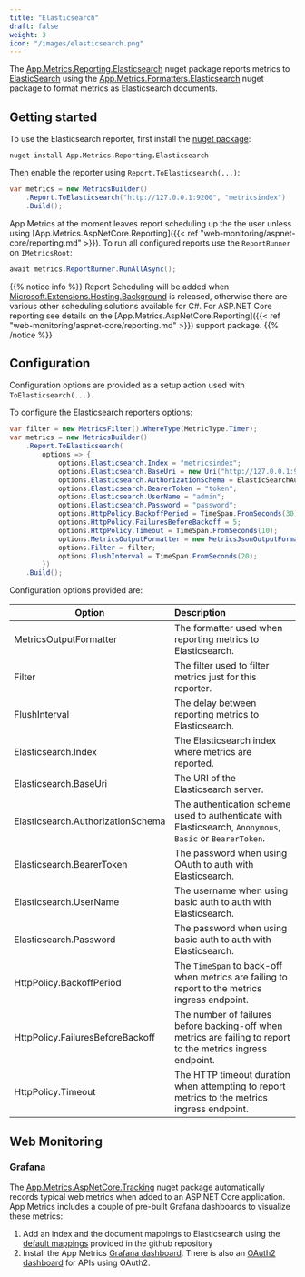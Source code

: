 ```yaml
---
title: "Elasticsearch"
draft: false
weight: 3
icon: "/images/elasticsearch.png"
---
```


The [App.Metrics.Reporting.Elasticsearch](https://www.nuget.org/packages/App.Metrics.Reporting.Elasticsearch/) nuget package reports metrics to [ElasticSearch](https://www.elastic.co/) using the [App.Metrics.Formatters.Elasticsearch](https://www.nuget.org/packages/App.Metrics.Formatters.Elasticsearch/) nuget package to format metrics as Elasticsearch documents.

## Getting started

<i class="fa fa-hand-o-right"></i> To use the Elasticsearch reporter, first install the [nuget package](https://www.nuget.org/packages/App.Metrics.Reporting.Elasticsearch/):

```console
nuget install App.Metrics.Reporting.Elasticsearch
```

<i class="fa fa-hand-o-right"></i> Then enable the reporter using `Report.ToElasticsearch(...)`:

```csharp
var metrics = new MetricsBuilder()
    .Report.ToElasticsearch("http://127.0.0.1:9200", "metricsindex")
    .Build();
```

<i class="fa fa-hand-o-right"></i> App Metrics at the moment leaves report scheduling up the the user unless using [App.Metrics.AspNetCore.Reporting]({{< ref "web-monitoring/aspnet-core/reporting.md" >}}). To run all configured reports use the `ReportRunner` on `IMetricsRoot`:

```csharp
await metrics.ReportRunner.RunAllAsync();
```

{{% notice info %}}
Report Scheduling will be added when [Microsoft.Extensions.Hosting.Background](https://github.com/aspnet/Hosting/blob/dev/src/Microsoft.Extensions.Hosting.Abstractions/BackgroundService.cs) is released, otherwise there are various other scheduling solutions available for C#. For ASP.NET Core reporting see details on the [App.Metrics.AspNetCore.Reporting]({{< ref "web-monitoring/aspnet-core/reporting.md" >}}) support package.
{{% /notice %}}

## Configuration

Configuration options are provided as a setup action used with `ToElasticsearch(...)`.

<i class="fa fa-hand-o-right"></i> To configure the Elasticsearch reporters options:

```csharp
var filter = new MetricsFilter().WhereType(MetricType.Timer);
var metrics = new MetricsBuilder()
    .Report.ToElasticsearch(
        options => {
            options.Elasticsearch.Index = "metricsindex";
            options.Elasticsearch.BaseUri = new Uri("http://127.0.0.1:9200");
            options.Elasticsearch.AuthorizationSchema = ElasticSearchAuthorizationSchemes.Basic;
            options.Elasticsearch.BearerToken = "token";
            options.Elasticsearch.UserName = "admin";
            options.Elasticsearch.Password = "password";
            options.HttpPolicy.BackoffPeriod = TimeSpan.FromSeconds(30);
            options.HttpPolicy.FailuresBeforeBackoff = 5;
            options.HttpPolicy.Timeout = TimeSpan.FromSeconds(10);
            options.MetricsOutputFormatter = new MetricsJsonOutputFormatter();
            options.Filter = filter;
            options.FlushInterval = TimeSpan.FromSeconds(20);
        })
    .Build();
```

<i class="fa fa-hand-o-right"></i> Configuration options provided are:

|Option|Description|
|------|:--------|
|MetricsOutputFormatter|The formatter used when reporting metrics to Elasticsearch.
|Filter|The filter used to filter metrics just for this reporter.
|FlushInterval|The delay between reporting metrics to Elasticsearch.
|Elasticsearch.Index|The Elasticsearch index where metrics are reported.
|Elasticsearch.BaseUri|The URI of the Elasticsearch server.
|Elasticsearch.AuthorizationSchema|The authentication scheme used to authenticate with Elasticsearch, `Anonymous`, `Basic` or `BearerToken`.
|Elasticsearch.BearerToken|The password when using OAuth to auth with Elasticsearch.
|Elasticsearch.UserName|The username when using basic auth to auth with Elasticsearch.
|Elasticsearch.Password|The password when using basic auth to auth with Elasticsearch.
|HttpPolicy.BackoffPeriod|The `TimeSpan` to back-off when metrics are failing to report to the metrics ingress endpoint.
|HttpPolicy.FailuresBeforeBackoff|The number of failures before backing-off when metrics are failing to report to the metrics ingress endpoint.
|HttpPolicy.Timeout|The HTTP timeout duration when attempting to report metrics to the metrics ingress endpoint.

## Web Monitoring

### Grafana

The [App.Metrics.AspNetCore.Tracking](https://www.nuget.org/packages/App.Metrics.AspNetCore.Tracking/) nuget package automatically records typical web metrics when added to an ASP.NET Core application. App Metrics includes a couple of pre-built Grafana dashboards to visualize these metrics:

1. Add an index and the document mappings to Elasticsearch using the [default mappings](https://raw.githubusercontent.com/alhardy/AppMetrics.Extensions.Elasticsearch/master/visualization/App.Metrics.Sandbox-Elasticsearch-IndexAndMappingSetup.json) provided in the github repository
1. Install the App Metrics [Grafana dashboard](https://grafana.com/dashboards/2140). There is also an [OAuth2 dashboard](https://grafana.com/dashboards/2143) for APIs using OAuth2.

